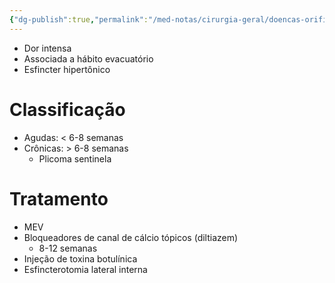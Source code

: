 ```yaml
---
{"dg-publish":true,"permalink":"/med-notas/cirurgia-geral/doencas-orificiais/fissuras-anais/","tags":["review"]}
---
```


- Dor intensa
- Associada a hábito evacuatório
- Esfincter hipertônico

# Classificação
- Agudas: < 6-8 semanas
- Crônicas: > 6-8 semanas
	- Plicoma sentinela
# Tratamento
- MEV
- Bloqueadores de canal de cálcio tópicos (diltiazem)
	- 8-12 semanas
- Injeção de toxina botulínica
- Esfincterotomia lateral interna